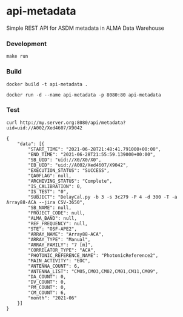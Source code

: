 # api-metadata
Simple REST API for ASDM metadata in ALMA Data Warehouse

### Development
    make run

### Build
    docker build -t api-metadata .

    docker run -d --name api-metadata -p 8080:80 api-metadata

### Test
    curl http://my.server.org:8080/api/metadata?uid=uid://A002/Xed4607/X9042

    {
        "data": [{
            "START_TIME": "2021-06-28T21:48:41.791000+00:00",
            "END_TIME": "2021-06-28T21:55:59.139000+00:00",
            "SB_UID": "uid://X0/X0/X0",
            "EB_UID": "uid://A002/Xed4607/X9042",
            "EXECUTION_STATUS": "SUCCESS",
            "QA0FLAG": null,
            "ARCHIVING_STATUS": "Complete",
            "IS_CALIBRATION": 0,
            "IS_TEST": "0",
            "SUBJECT": "DelayCal.py -b 3 -s 3c279 -P 4 -d 300 -T -a Array88-ACA --jira CSV-3650",
            "SB_NAME": null,
            "PROJECT_CODE": null,
            "ALMA_BAND": null,
            "REF_FREQUENCY": null,
            "STE": "OSF-APE2",
            "ARRAY_NAME": "Array88-ACA",
            "ARRAY_TYPE": "Manual",
            "ARRAY_FAMILY": "7 [m]",
            "CORRELATOR_TYPE": "ACA",
            "PHOTONIC_REFERENCE_NAME": "PhotonicReference2",
            "MAIN_ACTIVITY": "EOC",
            "ANTENNA_COUNT": 6,
            "ANTENNA_LIST": "CM05,CM03,CM02,CM01,CM11,CM09",
            "DA_COUNT": 0,
            "DV_COUNT": 0,
            "PM_COUNT": 0,
            "CM_COUNT": 6,
            "month": "2021-06"
        }]
    }
